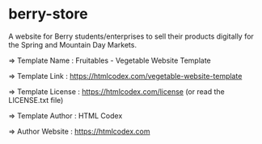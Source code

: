 # berry-store
A website for Berry students/enterprises to sell their products digitally for the Spring and Mountain Day Markets.


  =>  Template Name    : Fruitables - Vegetable Website Template

  =>  Template Link    : https://htmlcodex.com/vegetable-website-template

  =>  Template License : https://htmlcodex.com/license (or read the LICENSE.txt file)

  =>  Template Author  : HTML Codex

  =>  Author Website   : https://htmlcodex.com
